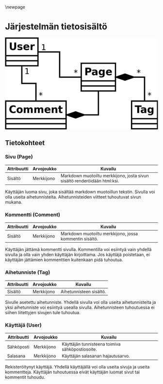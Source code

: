 \newpage

# Järjestelmän tietosisältö

![käsitekaavio](kasitekaavio.png "Käsitekaavio")


## Tietokohteet


### Sivu (Page)


Attribuutti |  Arvojoukko  | Kuvailu
------------|--------------|-------------------------------------------------
Sisältö | Merkkijono | Markdown muotoiltu merkkijono, josta sivun sisältö renderöidään html:ksi.


Käyttäjän luoma sivu, joka sisältää markdown muotoillun tekstin.
Sivulla voi olla useita aihetunnisteita. Aihetunnisteiden viitteet tuhoutuvat sivun mukana.


### Kommentti (Comment)


Attribuutti |  Arvojoukko  | Kuvailu
------------|--------------|-------------------------------------------------
Sisältö | Merkkijono | Markdown muotoiltu merkkijono, jossa kommentin sisältö.


Käyttäjän jättämä kommentti sivulla. Kommentilla voi esiintyä vain yhdellä sivulla ja olla vain yhden käyttäjän kirjoittama.
Jos käyttäjä poistetaan, ei käyttäjän jättämien kommenttien kuitenkaan pidä tuhoutua.


### Aihetunniste (Tag)


Attribuutti |  Arvojoukko  | Kuvailu
------------|--------------|-------------------------------------------------
Sisältö | Merkkijono | Aihetunnisteen sisältö.


Sivulle asetettu aihetunniste. Yhdellä sivulla voi olla useita aihetunnisteita ja yksi aihetunniste voi esiintyä usealla sivulla.
Aihetunnisteen tuhoutuessa ei siihen liitettyjen sivujen tule tuhoutua.


### Käyttäjä (User)


Attribuutti |  Arvojoukko  | Kuvailu
------------|--------------|--------
Sähköposti |  Merkkijono  | Käyttäjän tunnisteena toimiva sähköpostiosoite.
Salasana | Merkkijono | Käyttäjän salasanan hajautusarvo.


Rekisteröitynyt käyttäjä. Yhdellä käyttäjällä voi olla useita sivuja ja useita kommentteja.
Käyttäjän tuhoutuessa eivät käyttäjän luomat sivut tai kommentit tuhoudu.

